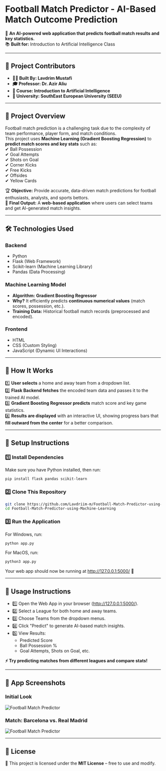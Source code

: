 # **Football Match Predictor - AI-Based Match Outcome Prediction**
🔮 **An AI-powered web application that predicts football match results and key statistics.**  
📚 **Built for:** Introduction to Artificial Intelligence Class  

---

## **📌 Project Contributors**
- **👨‍💻 Built By: Lavdrim Mustafi**
- **🎓 Professor: Dr. Azir Aliu**
- **📅 Course: Introduction to Artificial Intelligence**
- **🏫 University: SouthEast European University (SEEU)**

---

## **📌 Project Overview**
Football match prediction is a challenging task due to the complexity of team performance, player form, and match conditions.  
This project uses **Machine Learning (Gradient Boosting Regression)** to **predict match scores and key stats** such as:  
✔ Ball Possession  
✔ Goal Attempts  
✔ Shots on Goal  
✔ Corner Kicks  
✔ Free Kicks  
✔ Offsides  
✔ Yellow Cards  

🏆 **Objective:** Provide accurate, data-driven match predictions for football enthusiasts, analysts, and sports bettors.  
📡 **Final Output:** A **web-based application** where users can select teams and get AI-generated match insights.  

---

## **🛠 Technologies Used**
### **Backend**
- Python  
- Flask (Web Framework)  
- Scikit-learn (Machine Learning Library)  
- Pandas (Data Processing)  

### **Machine Learning Model**
- **Algorithm:** **Gradient Boosting Regressor**
- **Why?** It efficiently predicts **continuous numerical values** (match scores, possession, etc.).
- **Training Data:** Historical football match records (preprocessed and encoded).

### **Frontend**
- HTML  
- CSS (Custom Styling)  
- JavaScript (Dynamic UI Interactions)  

---

## **📌 How It Works**
1️⃣ **User selects** a home and away team from a dropdown list.  
2️⃣ **Flask Backend fetches** the encoded team data and passes it to the trained AI model.  
3️⃣ **Gradient Boosting Regressor predicts** match score and key game statistics.  
4️⃣ **Results are displayed** with an interactive UI, showing progress bars that **fill outward from the center** for a better comparison.  

---

## **📌 Setup Instructions**
### **1️⃣ Install Dependencies**
Make sure you have Python installed, then run:
```sh
pip install flask pandas scikit-learn
```

### **2️⃣ Clone This Repository**
```sh
git clone https://github.com/Lavdriim-m/Football-Match-Predictor-using-Machine-Learning.git
cd Football-Match-Predictor-using-Machine-Learning
```

### **3️⃣ Run the Application**
For Windows, run:
```sh
python app.py
```

For MacOS, run:
```sh
python3 app.py
```
Your web app should now be running at http://127.0.0.1:5000/ 🎉

---

## **📌 Usage Instructions**
- 1️⃣ Open the Web App in your browser (http://127.0.0.1:5000/).
- 2️⃣ Select a League for both home and away teams.
- 3️⃣ Choose Teams from the dropdown menus.
- 4️⃣ Click "Predict" to generate AI-based match insights.
- 5️⃣ View Results:
  - Predicted Score
  - Ball Possession %
  - Goal Attempts, Shots on Goal, etc.

**⚡ Try predicting matches from different leagues and compare stats!**

---

## **📌 App Screenshots**

### **Initial Look**
![Football Match Predictor](https://raw.githubusercontent.com/your-username/your-repo/main/screenshot.png](https://github.com/Lavdriim-m/Football-Match-Predictor-using-Machine-Learning/blob/main/FMP01.png?raw=true))

### **Match: Barcelona vs. Real Madrid**
![Football Match Predictor]([https://raw.githubusercontent.com/your-username/your-repo/main/screenshot.png](https://github.com/Lavdriim-m/Football-Match-Predictor-using-Machine-Learning/blob/main/FMP01.png?raw=true)](https://github.com/Lavdriim-m/Football-Match-Predictor-using-Machine-Learning/blob/main/FMP02.png?raw=true))

---

## **📌 License**

📄 This project is licensed under the **MIT License** – free to use and modify.
